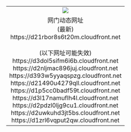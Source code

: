 ﻿<table>
  <tr></tr>
  <tr><td colspan=2 align=center><img src="https://d21rbor8s6t20m.cloudfront.net/Up/oGate.jpg" /></td></tr>
  <tr><td colspan=2 align=center>网门动态网址<br/>(最新)
<br>https://d21rbor8s6t20m.cloudfront.net
<br/><br/>(以下网址可能失效)
<br>https://d3dol5sifm6i6b.cloudfront.net
<br>https://d2nljmac896juj.cloudfront.net
<br>https://d393w5yyaqspzg.cloudfront.net
<br>https://d21490u4279qll.cloudfront.net
<br>https://d1p5cc0badf59t.cloudfront.net
<br>https://d3l17namuflh4l.cloudfront.net
<br>https://d2pdzl0ljg9cu1.cloudfront.net
<br>https://d2uwkuhd3jt5bs.cloudfront.net
<br>https://d1zrl6vqput2qw.cloudfront.net
    </td>
  </tr>
</table>
